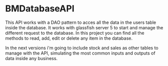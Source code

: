 # BMDatabaseAPI
This API works with a DAO pattern to acces all the data in the users table inside the database. 
It works with glassfish server 5 to start and manage the different request to the database.
In this project you can find all the methods to read, add, edit or delete any item in the database.

In the next versions i'm going to include stock and sales as other tables to manage with the API, simulating the most common inputs and outputs of data inside any business.
